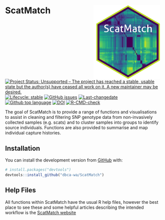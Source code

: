 
<!-- README.md is generated from README.Rmd. Please edit that file -->

# ScatMatch <img src="man/figures/logo.png" align="right" style="padding-left:10px;background-color:white;" />

<!-- badges: start -->

[![Project Status: Unsupported – The project has reached a stable,
usable state but the author(s) have ceased all work on it. A new
maintainer may be
desired.](https://www.repostatus.org/badges/latest/unsupported.svg)](https://www.repostatus.org/#unsupported)
[![Lifecycle:
stable](https://img.shields.io/badge/lifecycle-stable-brightgreen.svg)](https://www.tidyverse.org/lifecycle/#stable)
[![GitHub
issues](https://img.shields.io/github/issues/dbca-wa/ScatMatch.svg?style=popout)](https://github.com/dbca-wa/ScatMatch/issues/)
[![Last-changedate](https://img.shields.io/github/last-commit/dbca-wa/ScatMatch.svg)](https://github.com/dbca-wa/ScatMatch/commits/master)
[![Github top
language](https://img.shields.io/github/languages/top/dbca-wa/ScatMatch.svg)](https://github.com/dbca-wa/ScatMatch/)
[![DOI](https://zenodo.org/badge/369037412.svg)](https://zenodo.org/badge/latestdoi/369037412)
[![R-CMD-check](https://github.com/dbca-wa/ScatMatch/workflows/R-CMD-check/badge.svg)](https://github.com/dbca-wa/ScatMatch/actions)
<!-- badges: end -->

The goal of ScatMatch is to provide a range of functions and
visualisations to assist in cleaning and filtering SNP genotype data
from non-invasively collected samples (e.g. scats) and to cluster
samples into groups to identify source individuals. Functions are also
provided to summarise and map individual capture histories.

## Installation

You can install the development version from
[GitHub](https://github.com/dbca-wa) with:

``` r
# install.packages("devtools")
devtools::install_github("dbca-wa/ScatMatch")
```

## Help Files

All functions within ScatMatch have the usual R help files, however the
best place to see these and some helpful articles describing the
intended workflow is the [ScatMatch
website](https://dbca-wa.github.io/ScatMatch/index.html)
